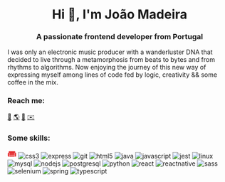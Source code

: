 <h1 align="center">Hi 👋, I'm João Madeira</h1>
<h3 align="center">A passionate frontend developer from Portugal</h3>

<p>
I was only an electronic music producer with a wanderluster DNA that decided to live through a metamorphosis from beats to bytes and from rhythms to algorithms. 
Now enjoying the journey of this new way of expressing myself among lines of code fed by logic, creativity && some coffee in the mix. 
</p>

<h3 align="left">Reach me:</h3>

[📄](http://www.joaomadeira.net/resume/Joao_Madeira_Resume.pdf)
[🌎](http://www.joaomadeira.net/)
[👔](https://www.linkedin.com/in/jpmmadeira/)
[✉️](mailto:mail@joaomadeira.net)

<h3 align="left">Some skills:</h3>
<p align="left"> 
<img src="https://raw.githubusercontent.com/devicons/devicon/0d6c64dbbf311879f7d563bfc3ccf559f9ed111c/icons/couchdb/couchdb-original.svg" alt="couchdb" width="20" height="20"/> <img src="https://devicons.github.io/devicon/devicon.git/icons/css3/css3-original-wordmark.svg" alt="css3" width="20" height="20"/> 
<img src="https://devicons.github.io/devicon/devicon.git/icons/express/express-original-wordmark.svg" alt="express" width="20" height="20"/> 
<img src="https://www.vectorlogo.zone/logos/git-scm/git-scm-icon.svg" alt="git" width="20" height="20"/>
<img src="https://devicons.github.io/devicon/devicon.git/icons/html5/html5-original-wordmark.svg" alt="html5" width="20" height="20"/>
<img src="https://devicons.github.io/devicon/devicon.git/icons/java/java-original-wordmark.svg" alt="java" width="20" height="20"/>
<img src="https://devicons.github.io/devicon/devicon.git/icons/javascript/javascript-original.svg" alt="javascript" width="20" height="20"/>
<img src="https://www.vectorlogo.zone/logos/jestjsio/jestjsio-icon.svg" alt="jest" width="20" height="20"/>
<img src="https://devicons.github.io/devicon/devicon.git/icons/linux/linux-original.svg" alt="linux" width="20" height="20"/>
<img src="https://devicons.github.io/devicon/devicon.git/icons/mysql/mysql-original-wordmark.svg" alt="mysql" width="20" height="20"/>
<img src="https://devicons.github.io/devicon/devicon.git/icons/nodejs/nodejs-original-wordmark.svg" alt="nodejs" width="20" height="20"/>
<img src="https://devicons.github.io/devicon/devicon.git/icons/postgresql/postgresql-original-wordmark.svg" alt="postgresql" width="20" height="20"/>
<img src="https://devicons.github.io/devicon/devicon.git/icons/python/python-original.svg" alt="python" width="20" height="20"/>
<img src="https://devicons.github.io/devicon/devicon.git/icons/react/react-original-wordmark.svg" alt="react" width="20" height="20"/>
<img src="https://reactnative.dev/img/header_logo.svg" alt="reactnative" width="20" height="20"/>
<img src="https://devicons.github.io/devicon/devicon.git/icons/sass/sass-original.svg" alt="sass" width="20" height="20"/>
<img src="https://raw.githubusercontent.com/detain/svg-logos/780f25886640cef088af994181646db2f6b1a3f8/svg/selenium-logo.svg" alt="selenium" width="20" height="20"/>
<img src="https://www.vectorlogo.zone/logos/springio/springio-icon.svg" alt="spring" width="20" height="20"/>
<img src="https://devicons.github.io/devicon/devicon.git/icons/typescript/typescript-original.svg" alt="typescript" width="20" height="20"/>
</p>
